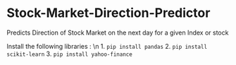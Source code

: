 # Stock-Market-Direction-Predictor
Predicts Direction of Stock Market on the next day for a given Index or stock

Install the following libraries : \n
1.
```pip install pandas```
2.
```pip install scikit-learn```
3.
 ```pip install yahoo-finance ```
